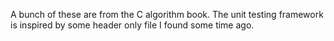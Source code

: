A bunch of these are from the C algorithm book.
The unit testing framework is inspired by some header only file I found some
time ago.

